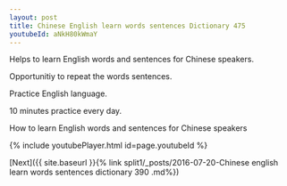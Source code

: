 ```yaml
---
layout: post
title: Chinese English learn words sentences Dictionary 475 
youtubeId: aNkH80kWmaY
---
```

 
 
Helps to learn English words and sentences for Chinese speakers.

Opportunitiy to repeat the words sentences. 

Practice English language. 
 
10 minutes practice every day. 
 
How to learn English words and sentences for Chinese speakers 
 
{% include youtubePlayer.html id=page.youtubeId %}
 
 
[Next]({{ site.baseurl }}{% link  split1/_posts/2016-07-20-Chinese english learn words sentences dictionary 390 .md%})
 
